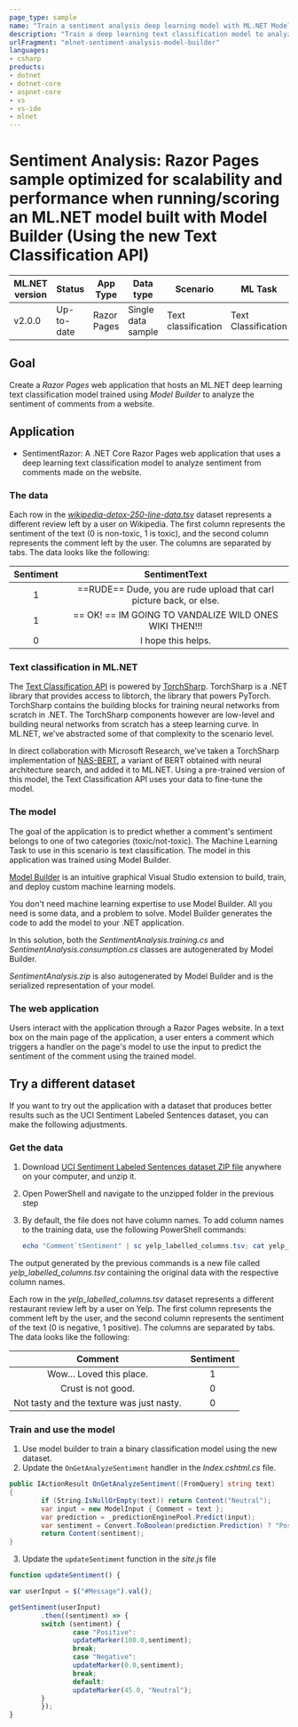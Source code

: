 ```yaml
---
page_type: sample
name: "Train a sentiment analysis deep learning model with ML.NET Model Builder"
description: "Train a deep learning text classification model to analyze and classify sentiment using ML.NET Model Builder"
urlFragment: "mlnet-sentiment-analysis-model-builder"
languages:
- csharp
products:
- dotnet
- dotnet-core
- aspnet-core
- vs
- vs-ide
- mlnet
---
```


# Sentiment Analysis: Razor Pages sample optimized for scalability and performance when running/scoring an ML.NET model built with Model Builder (Using the new Text Classification API)


| ML.NET version | Status                        | App Type    | Data type | Scenario            | ML Task                   | Algorithms                  |
|----------------|-------------------------------|-------------|-----------|---------------------|---------------------------|-----------------------------|
| v2.0.0           | Up-to-date | Razor Pages | Single data sample | Text classification | Text Classification | NAS-BERT |

## Goal

Create a *Razor Pages* web application that hosts an ML.NET deep learning text classification model trained using *Model Builder* to analyze the sentiment of comments from a website.

## Application

- SentimentRazor: A .NET Core Razor Pages web application that uses a deep learning text classification model to analyze sentiment from comments made on the website. 

### The data

Each row in the [*wikipedia-detox-250-line-data.tsv*](https://raw.githubusercontent.com/dotnet/machinelearning/master/test/data/wikipedia-detox-250-line-data.tsv) dataset represents a different review left by a user on Wikipedia. The first column represents the sentiment of the text (0 is non-toxic, 1 is toxic), and the second column represents the comment left by the user. The columns are separated by tabs. The data looks like the following:

| Sentiment | SentimentText |
| :---: | :---: |
1 | ==RUDE== Dude, you are rude upload that carl picture back, or else.
1 | == OK! ==  IM GOING TO VANDALIZE WILD ONES WIKI THEN!!!
0 | I hope this helps.

### Text classification in ML.NET

The [Text Classification API](https://learn.microsoft.com/dotnet/api/microsoft.ml.torchsharp.nasbert.textclassificationtrainer?view=ml-dotnet-preview) is powered by [TorchSharp](https://github.com/dotnet/TorchSharp). TorchSharp is a .NET library that provides access to libtorch, the library that powers PyTorch. TorchSharp contains the building blocks for training neural networks from scratch in .NET. The TorchSharp components however are low-level and building neural networks from scratch has a steep learning curve. In ML.NET, we’ve abstracted some of that complexity to the scenario level.

In direct collaboration with Microsoft Research, we’ve taken a TorchSharp implementation of [NAS-BERT](https://arxiv.org/abs/2105.14444), a variant of BERT obtained with neural architecture search, and added it to ML.NET. Using a pre-trained version of this model, the Text Classification API uses your data to fine-tune the model.

### The model

The goal of the application is to predict whether a comment's sentiment belongs to one of two categories (toxic/not-toxic). The Machine Learning Task to use in this scenario is text classification. The model in this application was trained using Model Builder.

[Model Builder](https://marketplace.visualstudio.com/items?itemName=MLNET.ModelBuilder2022) is an intuitive graphical Visual Studio extension to build, train, and deploy custom machine learning models.

You don't need machine learning expertise to use Model Builder. All you need is some data, and a problem to solve. Model Builder generates the code to add the model to your .NET application.

In this solution, both the *SentimentAnalysis.training.cs* and *SentimentAnalysis.consumption.cs* classes are autogenerated by Model Builder.

*SentimentAnalysis.zip* is also autogenerated by Model Builder and is the serialized representation of your model.

### The web application

Users interact with the application through a Razor Pages website. In a text box on the main page of the application, a user enters a comment which triggers a handler on the page's model to use the input to predict the sentiment of the comment using the trained model. 

## Try a different dataset

If you want to try out the application with a dataset that produces better results such as the UCI Sentiment Labeled Sentences dataset, you can make the following adjustments. 

### Get the data

1. Download [UCI Sentiment Labeled Sentences dataset ZIP file](https://archive.ics.uci.edu/ml/machine-learning-databases/00331/sentiment%20labelled%20sentences.zip) anywhere on your computer, and unzip it.	
1. Open PowerShell and navigate to the unzipped folder in the previous step	
1. By default, the file does not have column names. To add column names to the training data, use the following PowerShell commands:	

    ```powershell	
    echo "Comment`tSentiment" | sc yelp_labelled_columns.tsv; cat yelp_labelled.tsv | sc yelp_labelled_columns.tsv	
    ```

The output generated by the previous commands is a new file called *yelp_labelled_columns.tsv* containing the original data with the respective column names. 

Each row in the *yelp_labelled_columns.tsv* dataset represents a different restaurant review left by a user on Yelp. The first column represents the comment left by the user, and the second column represents the sentiment of the text (0 is negative, 1 positive). The columns are separated by tabs. The data looks like the following:

| Comment | Sentiment |
| :---: | :---: |
Wow... Loved this place.| 1	
Crust is not good.	    | 0	
Not tasty and the texture was just nasty. | 0

### Train and use the model

1. Use model builder to train a binary classification model using the new dataset. 
2. Update the `OnGetAnalyzeSentiment` handler in the *Index.cshtml.cs* file.

```csharp
public IActionResult OnGetAnalyzeSentiment([FromQuery] string text)
{
        if (String.IsNullOrEmpty(text)) return Content("Neutral");
        var input = new ModelInput { Comment = text };
        var prediction = _predictionEnginePool.Predict(input);
        var sentiment = Convert.ToBoolean(prediction.Prediction) ? "Positive" : "Negative";
        return Content(sentiment);
}
```

3. Update the `updateSentiment` function in the *site.js* file

```javascript
function updateSentiment() {

var userInput = $("#Message").val();

getSentiment(userInput)
        .then((sentiment) => {
        switch (sentiment) {
                case "Positive":
                updateMarker(100.0,sentiment);
                break;
                case "Negative":
                updateMarker(0.0,sentiment);
                break;
                default:
                updateMarker(45.0, "Neutral");
        }
        });
}
```
